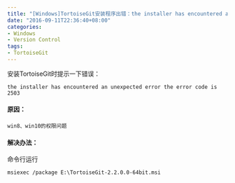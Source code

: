 ```yaml
---
title: "[Windows]TortoiseGit安装程序出错：the installer has encountered an unexpected error the error code is 2503"
date: "2016-09-11T22:36:40+08:00"
categories:
- Windows
- Version Control
tags:
- TortoiseGit
---
```


安装TortoiseGit时提示一下错误：

    the installer has encountered an unexpected error the error code is 2503

#### 原因：
`win8、win10的权限问题`

#### 解决办法：
命令行运行 

    msiexec /package E:\TortoiseGit-2.2.0.0-64bit.msi